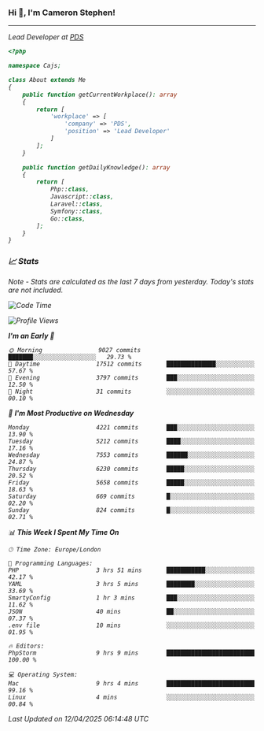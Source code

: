 ### Hi 👋, I'm Cameron Stephen!
<hr>
<p><em>Lead Developer at <a href="https://prindatasolutions.co.uk">PDS</a></p>


```php
<?php

namespace Cajs;

class About extends Me
{
    public function getCurrentWorkplace(): array
    {
        return [
            'workplace' => [
                'company' => 'PDS',
                'position' => 'Lead Developer'
            ]
        ];
    }

    public function getDailyKnowledge(): array
    {
        return [
            Php::class,
            Javascript::class,
            Laravel::class,
            Symfony::class,
            Go::class,
        ];
    }
}
```

### 📈 Stats
<p><em>Note - Stats are calculated as the last 7 days from yesterday. Today's stats are not included.</em></p>


<!--START_SECTION:waka-->
![Code Time](http://img.shields.io/badge/Code%20Time-4%2C449%20hrs%2057%20mins-blue)

![Profile Views](http://img.shields.io/badge/Profile%20Views-0-blue)

**I'm an Early 🐤** 

```text
🌞 Morning                9027 commits        ███████░░░░░░░░░░░░░░░░░░   29.73 % 
🌆 Daytime                17512 commits       ██████████████░░░░░░░░░░░   57.67 % 
🌃 Evening                3797 commits        ███░░░░░░░░░░░░░░░░░░░░░░   12.50 % 
🌙 Night                  31 commits          ░░░░░░░░░░░░░░░░░░░░░░░░░   00.10 % 
```
📅 **I'm Most Productive on Wednesday** 

```text
Monday                   4221 commits        ███░░░░░░░░░░░░░░░░░░░░░░   13.90 % 
Tuesday                  5212 commits        ████░░░░░░░░░░░░░░░░░░░░░   17.16 % 
Wednesday                7553 commits        ██████░░░░░░░░░░░░░░░░░░░   24.87 % 
Thursday                 6230 commits        █████░░░░░░░░░░░░░░░░░░░░   20.52 % 
Friday                   5658 commits        █████░░░░░░░░░░░░░░░░░░░░   18.63 % 
Saturday                 669 commits         █░░░░░░░░░░░░░░░░░░░░░░░░   02.20 % 
Sunday                   824 commits         █░░░░░░░░░░░░░░░░░░░░░░░░   02.71 % 
```


📊 **This Week I Spent My Time On** 

```text
🕑︎ Time Zone: Europe/London

💬 Programming Languages: 
PHP                      3 hrs 51 mins       ███████████░░░░░░░░░░░░░░   42.17 % 
YAML                     3 hrs 5 mins        ████████░░░░░░░░░░░░░░░░░   33.69 % 
SmartyConfig             1 hr 3 mins         ███░░░░░░░░░░░░░░░░░░░░░░   11.62 % 
JSON                     40 mins             ██░░░░░░░░░░░░░░░░░░░░░░░   07.37 % 
.env file                10 mins             ░░░░░░░░░░░░░░░░░░░░░░░░░   01.95 % 

🔥 Editors: 
PhpStorm                 9 hrs 9 mins        █████████████████████████   100.00 % 

💻 Operating System: 
Mac                      9 hrs 4 mins        █████████████████████████   99.16 % 
Linux                    4 mins              ░░░░░░░░░░░░░░░░░░░░░░░░░   00.84 % 
```


 Last Updated on 12/04/2025 06:14:48 UTC
<!--END_SECTION:waka-->
